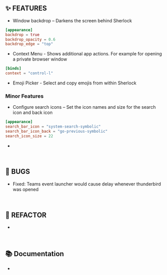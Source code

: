 ## ✨ FEATURES

- Window backdrop – Darkens the screen behind Sherlock

```toml
[appearance]
backdrop = true
backdrop_opacity = 0.6
backdrop_edge = "top"
```

- Context Menu - Shows additional app actions. For example for opening a private browser window

```toml
[binds]
context = "control-l"
```

- Emoji Picker - Select and copy emojis from within Sherlock

### Minor Features

- Configure search icons – Set the icon names and size for the search icon and back icon

```toml
[appearance]
search_bar_icon = "system-search-symbolic"
search_bar_icon_back = "go-previous-symbolic"
search_icon_size = 22
```

-

<br>

## 🐞 BUGS

- Fixed: Teams event launcher would cause delay whenever thunderbird was opened
<br>

## 🔧 REFACTOR

-

<br>

## 📚 Documentation

-

<br>
